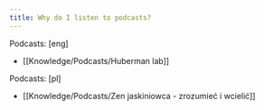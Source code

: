 ```yaml
---
title: Why do I listen to podcasts?
---
```


Podcasts: [eng]
- [[Knowledge/Podcasts/Huberman lab]]

Podcasts: [pl]
- [[Knowledge/Podcasts/Zen jaskiniowca - zrozumieć i wcielić]]
